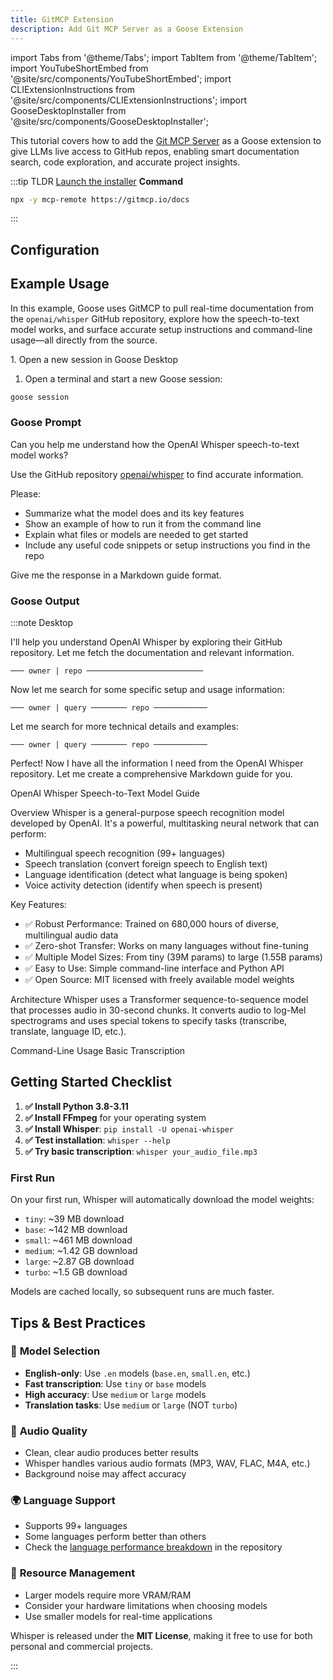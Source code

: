 ```yaml
---
title: GitMCP Extension
description: Add Git MCP Server as a Goose Extension
---
```


import Tabs from '@theme/Tabs';
import TabItem from '@theme/TabItem';
import YouTubeShortEmbed from '@site/src/components/YouTubeShortEmbed';
import CLIExtensionInstructions from '@site/src/components/CLIExtensionInstructions';
import GooseDesktopInstaller from '@site/src/components/GooseDesktopInstaller';


<!-- <YouTubeShortEmbed videoUrl="https://www.youtube.com/embed/LNmPi6YCocI" />  -->


This tutorial covers how to add the [Git MCP Server](https://github.com/idosal/git-mcp) as a Goose extension to give LLMs live access to GitHub repos, enabling smart documentation search, code exploration, and accurate project insights.

:::tip TLDR
<Tabs groupId="interface">
  <TabItem value="ui" label="Goose Desktop" default>
  [Launch the installer](goose://extension?cmd=npx&arg=mcp-remote&arg=https%3A%2F%2Fgitmcp.io%2Fdocs&id=gitmcp&name=GitMCP&description=Remote%20MCP%20server%20from%20gitmcp.io)
  </TabItem>
  <TabItem value="cli" label="Goose CLI">
  **Command**
  ```sh
  npx -y mcp-remote https://gitmcp.io/docs

  ```
  </TabItem>
</Tabs>
:::

## Configuration

<Tabs groupId="interface">
  <TabItem value="ui" label="Goose Desktop" default>
    <GooseDesktopInstaller
        extensionId="Git-mcp"
        extensionName="Git mcp"
        extensionDescription="Git MCP server for up-to-date docs and project insights"
        command="npx"
        args={["-y", "mcp-remote" , "https://gitmcp.io/docs"]}
        cliCommand="npx -y mcp-remote https://gitmcp.io/docs"
        timeout={300}
        note="Note that you'll need Node.js installed on your system to run this command, as it uses npx."
    />
 </TabItem>
  <TabItem value="cli" label="Goose CLI">
      <CLIExtensionInstructions
        name="Git MCP"
        command="npx -y mcp-remote https://gitmcp.io/docs"
        timeout={300}
      />
  </TabItem>
</Tabs>

## Example Usage

In this example, Goose uses GitMCP to pull real-time documentation from the `openai/whisper` GitHub repository, explore how the speech-to-text model works, and surface accurate setup instructions and command-line usage—all directly from the source.

<Tabs groupId="interface">
  <TabItem value="ui" label="Goose Desktop" default>
   1. Open a new session in Goose Desktop
  </TabItem>
  <TabItem value="cli" label="Goose CLI">

  1. Open a terminal and start a new Goose session:

  ```sh
  goose session
  ```

  </TabItem>
</Tabs>

### Goose Prompt

Can you help me understand how the OpenAI Whisper speech-to-text model works?

Use the GitHub repository [openai/whisper](https://github.com/openai/whisper) to find accurate information.

Please:
- Summarize what the model does and its key features
- Show an example of how to run it from the command line
- Explain what files or models are needed to get started
- Include any useful code snippets or setup instructions you find in the repo

Give me the response in a Markdown guide format.

### Goose Output

:::note Desktop

I'll help you understand OpenAI Whisper by exploring their GitHub repository. Let me fetch the documentation and relevant information.

`─── owner | repo ──────────────────────────`

Now let me search for some specific setup and usage information:

`─── owner | query ──────── repo ────────────`

Let me search for more technical details and examples:

`─── owner | query ──────── repo ────────────`

Perfect! Now I have all the information I need from the OpenAI Whisper repository. Let me create a comprehensive Markdown guide for you.

OpenAI Whisper Speech-to-Text Model Guide

Overview
Whisper is a general-purpose speech recognition model developed by OpenAI. It's a powerful, multitasking neural network that can perform:

- Multilingual speech recognition (99+ languages)
- Speech translation (convert foreign speech to English text)
- Language identification (detect what language is being spoken)
- Voice activity detection (identify when speech is present)

Key Features:

- ✅ Robust Performance: Trained on 680,000 hours of diverse, multilingual audio data
- ✅ Zero-shot Transfer: Works on many languages without fine-tuning
- ✅ Multiple Model Sizes: From tiny (39M params) to large (1.55B params)
- ✅ Easy to Use: Simple command-line interface and Python API
- ✅ Open Source: MIT licensed with freely available model weights

Architecture
Whisper uses a Transformer sequence-to-sequence model that processes audio in 30-second chunks. It converts audio to log-Mel spectrograms and uses special tokens to specify tasks (transcribe, translate, language ID, etc.).

Command-Line Usage
Basic Transcription

## Getting Started Checklist

1. **✅ Install Python 3.8-3.11**
2. **✅ Install FFmpeg** for your operating system
3. **✅ Install Whisper**: `pip install -U openai-whisper`
4. **✅ Test installation**: `whisper --help`
5. **✅ Try basic transcription**: `whisper your_audio_file.mp3`

### First Run

On your first run, Whisper will automatically download the model weights:
- `tiny`: ~39 MB download
- `base`: ~142 MB download  
- `small`: ~461 MB download
- `medium`: ~1.42 GB download
- `large`: ~2.87 GB download
- `turbo`: ~1.5 GB download

Models are cached locally, so subsequent runs are much faster.


## Tips & Best Practices

### 🎯 **Model Selection**
- **English-only**: Use `.en` models (`base.en`, `small.en`, etc.)
- **Fast transcription**: Use `tiny` or `base` models
- **High accuracy**: Use `medium` or `large` models
- **Translation tasks**: Use `medium` or `large` (NOT `turbo`)

### 🎵 **Audio Quality**
- Clean, clear audio produces better results
- Whisper handles various audio formats (MP3, WAV, FLAC, M4A, etc.)
- Background noise may affect accuracy

### 🌍 **Language Support**
- Supports 99+ languages
- Some languages perform better than others
- Check the [language performance breakdown](https://github.com/openai/whisper#available-models-and-languages) in the repository

### 💾 **Resource Management**
- Larger models require more VRAM/RAM
- Consider your hardware limitations when choosing models
- Use smaller models for real-time applications

Whisper is released under the **MIT License**, making it free to use for both personal and commercial projects.

:::